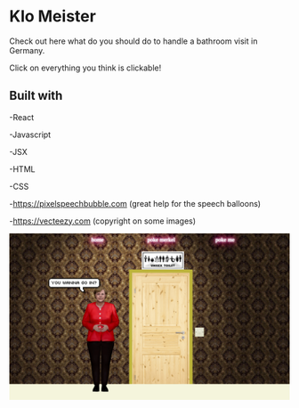# Klo Meister
Check out here what do you should do to handle a bathroom visit in Germany.

Click on everything you think is clickable! 

## Built with
-React

-Javascript

-JSX

-HTML

-CSS

-https://pixelspeechbubble.com (great help for the speech balloons)

-https://vecteezy.com (copyright on some images) 



![](./src/img/klo-master.png)
